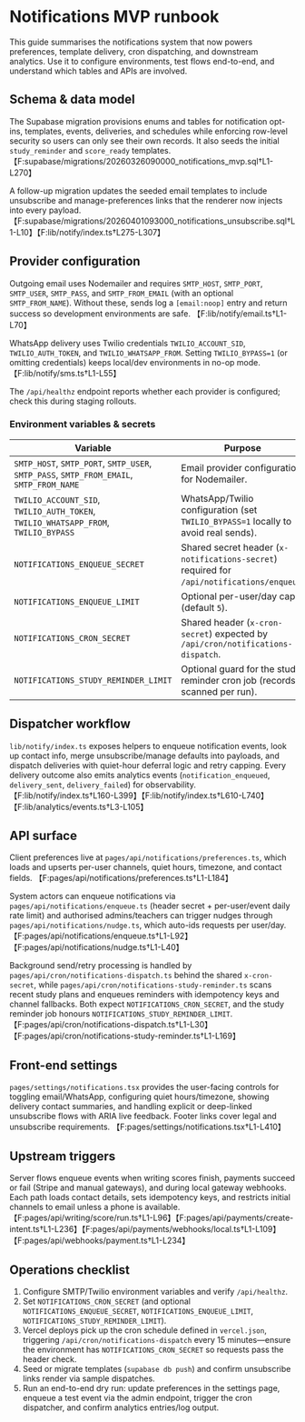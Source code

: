 # Notifications MVP runbook

This guide summarises the notifications system that now powers preferences, template delivery, cron dispatching, and downstream analytics. Use it to configure environments, test flows end-to-end, and understand which tables and APIs are involved.

## Schema & data model

The Supabase migration provisions enums and tables for notification opt-ins, templates, events, deliveries, and schedules while enforcing row-level security so users can only see their own records. It also seeds the initial `study_reminder` and `score_ready` templates. 【F:supabase/migrations/20260326090000_notifications_mvp.sql†L1-L270】

A follow-up migration updates the seeded email templates to include unsubscribe and manage-preferences links that the renderer now injects into every payload. 【F:supabase/migrations/20260401093000_notifications_unsubscribe.sql†L1-L10】【F:lib/notify/index.ts†L275-L307】

## Provider configuration

Outgoing email uses Nodemailer and requires `SMTP_HOST`, `SMTP_PORT`, `SMTP_USER`, `SMTP_PASS`, and `SMTP_FROM_EMAIL` (with an optional `SMTP_FROM_NAME`). Without these, sends log a `[email:noop]` entry and return success so development environments are safe. 【F:lib/notify/email.ts†L1-L70】

WhatsApp delivery uses Twilio credentials `TWILIO_ACCOUNT_SID`, `TWILIO_AUTH_TOKEN`, and `TWILIO_WHATSAPP_FROM`. Setting `TWILIO_BYPASS=1` (or omitting credentials) keeps local/dev environments in no-op mode. 【F:lib/notify/sms.ts†L1-L55】

The `/api/healthz` endpoint reports whether each provider is configured; check this during staging rollouts.

### Environment variables & secrets

| Variable                                                                                | Purpose                                                                                    |
| --------------------------------------------------------------------------------------- | ------------------------------------------------------------------------------------------ |
| `SMTP_HOST`, `SMTP_PORT`, `SMTP_USER`, `SMTP_PASS`, `SMTP_FROM_EMAIL`, `SMTP_FROM_NAME` | Email provider configuration for Nodemailer.                                               |
| `TWILIO_ACCOUNT_SID`, `TWILIO_AUTH_TOKEN`, `TWILIO_WHATSAPP_FROM`, `TWILIO_BYPASS`      | WhatsApp/Twilio configuration (set `TWILIO_BYPASS=1` locally to avoid real sends).         |
| `NOTIFICATIONS_ENQUEUE_SECRET`                                                          | Shared secret header (`x-notifications-secret`) required for `/api/notifications/enqueue`. |
| `NOTIFICATIONS_ENQUEUE_LIMIT`                                                           | Optional per-user/day cap (default `5`).                                                   |
| `NOTIFICATIONS_CRON_SECRET`                                                             | Shared header (`x-cron-secret`) expected by `/api/cron/notifications-dispatch`.            |
| `NOTIFICATIONS_STUDY_REMINDER_LIMIT`                                                    | Optional guard for the study reminder cron job (records scanned per run).                  |

## Dispatcher workflow

`lib/notify/index.ts` exposes helpers to enqueue notification events, look up contact info, merge unsubscribe/manage defaults into payloads, and dispatch deliveries with quiet-hour deferral logic and retry capping. Every delivery outcome also emits analytics events (`notification_enqueued`, `delivery_sent`, `delivery_failed`) for observability. 【F:lib/notify/index.ts†L160-L399】【F:lib/notify/index.ts†L610-L740】【F:lib/analytics/events.ts†L3-L105】

## API surface

Client preferences live at `pages/api/notifications/preferences.ts`, which loads and upserts per-user channels, quiet hours, timezone, and contact fields. 【F:pages/api/notifications/preferences.ts†L1-L184】

System actors can enqueue notifications via `pages/api/notifications/enqueue.ts` (header secret + per-user/event daily rate limit) and authorised admins/teachers can trigger nudges through `pages/api/notifications/nudge.ts`, which auto-ids requests per user/day. 【F:pages/api/notifications/enqueue.ts†L1-L92】【F:pages/api/notifications/nudge.ts†L1-L40】

Background send/retry processing is handled by `pages/api/cron/notifications-dispatch.ts` behind the shared `x-cron-secret`, while `pages/api/cron/notifications-study-reminder.ts` scans recent study plans and enqueues reminders with idempotency keys and channel fallbacks. Both expect `NOTIFICATIONS_CRON_SECRET`, and the study reminder job honours `NOTIFICATIONS_STUDY_REMINDER_LIMIT`. 【F:pages/api/cron/notifications-dispatch.ts†L1-L30】【F:pages/api/cron/notifications-study-reminder.ts†L1-L169】

## Front-end settings

`pages/settings/notifications.tsx` provides the user-facing controls for toggling email/WhatsApp, configuring quiet hours/timezone, showing delivery contact summaries, and handling explicit or deep-linked unsubscribe flows with ARIA live feedback. Footer links cover legal and unsubscribe requirements. 【F:pages/settings/notifications.tsx†L1-L410】

## Upstream triggers

Server flows enqueue events when writing scores finish, payments succeed or fail (Stripe and manual gateways), and during local gateway webhooks. Each path loads contact details, sets idempotency keys, and restricts initial channels to email unless a phone is available. 【F:pages/api/writing/score/run.ts†L1-L96】【F:pages/api/payments/create-intent.ts†L1-L236】【F:pages/api/payments/webhooks/local.ts†L1-L109】【F:pages/api/webhooks/payment.ts†L1-L234】

## Operations checklist

1. Configure SMTP/Twilio environment variables and verify `/api/healthz`.
2. Set `NOTIFICATIONS_CRON_SECRET` (and optional `NOTIFICATIONS_ENQUEUE_SECRET`, `NOTIFICATIONS_ENQUEUE_LIMIT`, `NOTIFICATIONS_STUDY_REMINDER_LIMIT`).
3. Vercel deploys pick up the cron schedule defined in `vercel.json`, triggering `/api/cron/notifications-dispatch` every 15 minutes—ensure the environment has `NOTIFICATIONS_CRON_SECRET` so requests pass the header check.
4. Seed or migrate templates (`supabase db push`) and confirm unsubscribe links render via sample dispatches.
5. Run an end-to-end dry run: update preferences in the settings page, enqueue a test event via the admin endpoint, trigger the cron dispatcher, and confirm analytics entries/log output.
